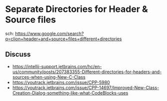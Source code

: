# Separate Directories for Header & Source files
sch: https://www.google.com/search?q=clion+header+and+source+files+different+directories

## Discuss
- https://intellij-support.jetbrains.com/hc/en-us/community/posts/207383355-Different-directories-for-headers-and-sources-when-using-New-C-Class
- https://youtrack.jetbrains.com/issue/CPP-5980
- https://youtrack.jetbrains.com/issue/CPP-14697/Improved-New-Class-Creation-Dialog-something-like-what-CodeBlocks-uses
